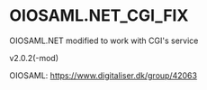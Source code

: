 # OIOSAML.NET_CGI_FIX
OIOSAML.NET modified to work with CGI's service

v2.0.2(-mod)

OIOSAML: https://www.digitaliser.dk/group/42063
